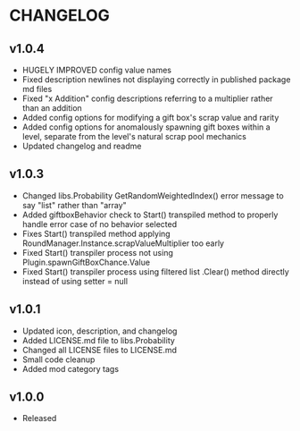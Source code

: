 # CHANGELOG

## v1.0.4

- HUGELY IMPROVED config value names
- Fixed description newlines not displaying correctly in published package md files  
- Fixed "x Addition" config descriptions referring to a multiplier rather than an addition  
- Added config options for modifying a gift box's scrap value and rarity
- Added config options for anomalously spawning gift boxes within a level, separate from the level's natural scrap pool mechanics
- Updated changelog and readme
  
## v1.0.3

- Changed libs.Probability GetRandomWeightedIndex() error message to say "list" rather than "array"
- Added giftboxBehavior check to Start() transpiled method to properly handle error case of no behavior selected
- Fixes Start() transpiled method applying RoundManager.Instance.scrapValueMultiplier too early  
- Fixed Start() transpiler process not using Plugin.spawnGiftBoxChance.Value
- Fixed Start() transpiler process using filtered list .Clear() method directly instead of using setter = null  
  
## v1.0.1

- Updated icon, description, and changelog  
- Added LICENSE.md file to libs.Probability  
- Changed all LICENSE files to LICENSE.md  
- Small code cleanup  
- Added mod category tags  
  
## v1.0.0

- Released  

